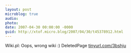 ```yaml
---
layout: post
microblog: true
audio: 
photo: 
date: 2007-04-30 00:00:00 -0000
guid: http://xtof.micro.blog/2007/04/30/t45378912.html
---
```

Wiki.pl: Oops, wrong wiki :) DeletedPage [tinyurl.com/3bshju](http://tinyurl.com/3bshju)
